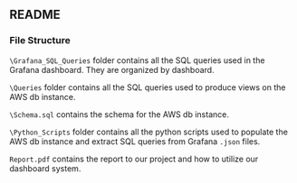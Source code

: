 ## README 
### File Structure
`\Grafana_SQL_Queries` folder contains all the SQL queries used in the Grafana dashboard. They are organized by dashboard.

`\Queries` folder contains all the SQL queries used to produce views on the AWS db instance. 

`\Schema.sql` contains the schema for the AWS db instance.

`\Python_Scripts` folder contains all the python scripts used to populate the AWS db instance and extract SQL queries from Grafana `.json` files.

`Report.pdf` contains the report to our project and how to utilize our dashboard system.